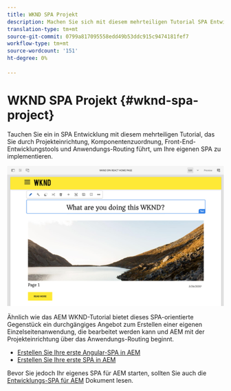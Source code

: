 ```yaml
---
title: WKND SPA Projekt
description: Machen Sie sich mit diesem mehrteiligen Tutorial SPA Entwicklung vertraut, das Sie durch Projekteinrichtung, Komponentenzuordnung, Front-End-Entwicklungstools und Routing zur Implementierung Ihrer eigenen SPA sowohl mit React als auch Angular begleitet.
translation-type: tm+mt
source-git-commit: 0799a817095558edd49b53ddc915c9474181fef7
workflow-type: tm+mt
source-wordcount: '151'
ht-degree: 0%

---
```



# WKND SPA Projekt {#wknd-spa-project}

Tauchen Sie ein in SPA Entwicklung mit diesem mehrteiligen Tutorial, das Sie durch Projekteinrichtung, Komponentenzuordnung, Front-End-Entwicklungstools und Anwendungs-Routing führt, um Ihre eigenen SPA zu implementieren.

![WKND SPA Projekt](assets/wknd-spa-project.png)

Ähnlich wie das AEM WKND-Tutorial bietet dieses SPA-orientierte Gegenstück ein durchgängiges Angebot zum Erstellen einer eigenen Einzelseitenanwendung, die bearbeitet werden kann und AEM mit der Projekteinrichtung über das Anwendungs-Routing beginnt.

* [Erstellen Sie Ihre erste Angular-SPA in AEM](https://docs.adobe.com/content/help/en/experience-manager-learn/spa-angular-tutorial/overview.html)
* [Erstellen Sie Ihre erste SPA in AEM](https://docs.adobe.com/content/help/en/experience-manager-learn/spa-react-tutorial/overview.html)

Bevor Sie jedoch Ihr eigenes SPA für AEM starten, sollten Sie auch die [Entwicklungs-SPA für AEM](developing.md) Dokument lesen.
